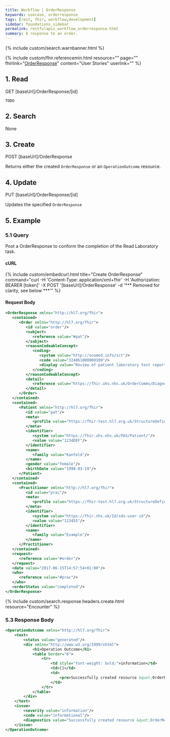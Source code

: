 ```yaml
---
title: Workflow | OrderResponse
keywords: usecase, orderresponse
tags: [rest, fhir, workflow,development]
sidebar: foundations_sidebar
permalink: restfulapis_workflow_orderresponse.html
summary: A response to an order.
---
```


{% include custom/search.warnbanner.html %}

{% include custom/fhir.referencemin.html resource="" page="" fhirlink="[OrderResponse](https://hl7.org/fhir/DSTU2/orderresponse.html)" content="User Stories" userlink="" %}


## 1. Read ##

<div markdown="span" class="alert alert-success" role="alert">
GET [baseUrl]/OrderResponse/[id]</div>

`TODO`

## 2. Search ##

None

## 3. Create ##

<div markdown="span" class="alert alert-success" role="alert">
POST [baseUrl]/OrderResponse</div>

Returns either the created `OrderResponse` or an `OperationOutcome` resource.

## 4. Update ##

<div markdown="span" class="alert alert-success" role="alert">
PUT [baseUrl]/OrderResponse/[id]</div>

Updates the specified `OrderResponse`

## 5. Example ##

### 5.1 Query ###

Post a OrderResponse to conform the completion of the Read Laboratory task.

#### cURL ####

{% include custom/embedcurl.html title="Create OrderResponse" command="curl -H 'Content-Type: application/xml+fhir' -H 'Authorization: BEARER [token]' -X POST  '[baseUrl]/OrderResponse' -d '*** Removed for clarity, see below ***'" %}

#### Request Body ####

```xml
<OrderResponse xmlns="http://hl7.org/fhir">
   <contained>
      <Order xmlns="http://hl7.org/fhir">
         <id value="order"/>
         <subject>
            <reference value="#pat"/>
         </subject>
         <reasonCodeableConcept>
            <coding>
               <system value="http://snomed.info/sct"/>
               <code value="324861000000109"/>
               <display value="Review of patient laboratory test report"/>
            </coding>
         </reasonCodeableConcept>
         <detail>
            <reference value="https://fhir.uhs.nhs.uk/OrderComms/DiagnosticReport/12345ReportId"/>
         </detail>
      </Order>
   </contained>
   <contained>
      <Patient xmlns="http://hl7.org/fhir">
         <id value="pat"/>
         <meta>
            <profile value="https://fhir-test.hl7.org.uk/StructureDefinition/CareConnect-Patient-1"/>
         </meta>
         <identifier>
            <system value="https://fhir.uhs.nhs.uk/PAS/Patient/"/>
            <value value="1234DEF"/>
         </identifier>
         <name>
            <family value="Kanfeld"/>
         </name>
         <gender value="female"/>
         <birthDate value="1998-03-19"/>
      </Patient>
   </contained>
   <contained>
      <Practitioner xmlns="http://hl7.org/fhir">
         <id value="prac"/>
         <meta>
            <profile value="https://fhir-test.hl7.org.uk/StructureDefinition/CareConnect-Practitioner-1"/>
         </meta>
         <identifier>
            <system value="https://fhir.nhs.uk/Id/sds-user-id"/>
            <value value="123455"/>
         </identifier>
         <name>
            <family value="Example"/>
         </name>
      </Practitioner>
   </contained>
   <request>
      <reference value="#order"/>
   </request>
   <date value="2017-06-15T14:57:54+01:00"/>
   <who>
      <reference value="#prac"/>
   </who>
   <orderStatus value="completed"/>
</OrderResponse>
```

{% include custom/search.response.headers.create.html resource="Encounter" %}

### 5.3 Response Body ###

```xml
<OperationOutcome xmlns="http://hl7.org/fhir">
    <text>
        <status value="generated"/>
        <div xmlns="http://www.w3.org/1999/xhtml">
            <h1>Operation Outcome</h1>
            <table border="0">
                <tr>
                    <td style="font-weight: bold;">information</td>
                    <td>[]</td>
                    <td>
                        <pre>Successfully created resource &quot;OrderResponse/1/_history/1&quot; in 141ms</pre>
                    </td>
                </tr>
            </table>
        </div>
    </text>
    <issue>
        <severity value="information"/>
        <code value="informational"/>
        <diagnostics value="Successfully created resource &quot;OrderResponse/1/_history/1&quot; in 141ms"/>
    </issue>
</OperationOutcome>
```
